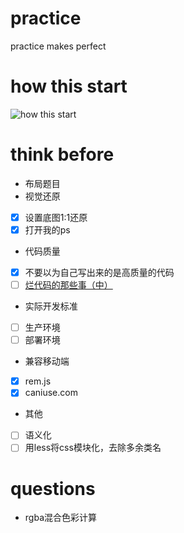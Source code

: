 # practice
practice makes perfect

# how this start
![how this start](https://i.loli.net/2019/04/08/5caa996062ac4.png)

# think before

* 布局题目
* 视觉还原
- [x] 设置底图1:1还原
- [x] 打开我的ps
* 代码质量
- [x] 不要以为自己写出来的是高质量的代码
- [ ] [烂代码的那些事（中）](https://kb.cnblogs.com/page/526769/)
* 实际开发标准
- [ ] 生产环境
- [ ] 部署环境
* 兼容移动端
- [x] rem.js
- [x] caniuse.com 
* 其他
- [ ] 语义化
- [ ] 用less将css模块化，去除多余类名

# questions

* rgba混合色彩计算
